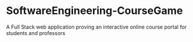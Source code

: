 # SoftwareEngineering-CourseGame
A Full Stack web application proving an interactive online course portal for students and professors
